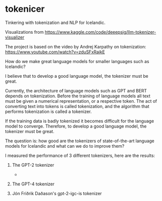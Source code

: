 # tokenicer

Tinkering with tokenization and NLP for Icelandic.

Visualizations from https://www.kaggle.com/code/deeepsig/llm-tokenizer-visualizer

The project is based on the video by Andrej Karpathy on tokenization: https://www.youtube.com/watch?v=zduSFxRajkE

How do we make great language models for smaller languages such as Icelandic?

I believe that to develop a good language model, the tokenizer must be great.

Currently, the architecture of language models such as GPT and BERT depends on tokenization. Before the training of language models all text must be given a numerical representation, or a respective token. The act of converting text into tokens is called tokenization, and the algorithm that performs tokenization is called a tokenizer.

If the training data is badly tokenized it becomes difficult for the language model to converge. Therefore, to develop a good language model, the tokenizer must be great.

The question is: how good are the tokenizers of state-of-the-art language models for Icelandic and what can we do to improve them?

I measured the performance of 3 different tokenizers, here are the results:

1. The GPT-2 tokenizer

   -

2. The GPT-4 tokenizer

3. Jón Friðrik Daðason's gpt-2-igc-is tokenizer
